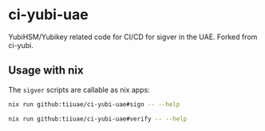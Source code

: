 # ci-yubi-uae

YubiHSM/Yubikey related code for CI/CD for sigver in the UAE. Forked from ci-yubi.

## Usage with nix

The `sigver` scripts are callable as nix apps:

```sh
nix run github:tiiuae/ci-yubi-uae#sign -- --help

nix run github:tiiuae/ci-yubi-uae#verify -- --help
```

